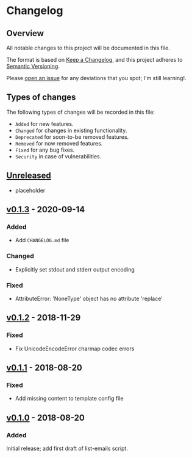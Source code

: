 # Changelog

## Overview

All notable changes to this project will be documented in this file.

The format is based on [Keep a
Changelog](https://keepachangelog.com/en/1.0.0/), and this project adheres to
[Semantic Versioning](https://semver.org/spec/v2.0.0.html).

Please [open an issue](https://github.com/atc0005/list-emails/issues) for any
deviations that you spot; I'm still learning!.

## Types of changes

The following types of changes will be recorded in this file:

- `Added` for new features.
- `Changed` for changes in existing functionality.
- `Deprecated` for soon-to-be removed features.
- `Removed` for now removed features.
- `Fixed` for any bug fixes.
- `Security` in case of vulnerabilities.

## [Unreleased]

- placeholder

## [v0.1.3] - 2020-09-14

### Added

- Add `CHANGELOG.md` file

### Changed

- Explicitly set stdout and stderr output encoding

### Fixed

- AttributeError: 'NoneType' object has no attribute 'replace'

## [v0.1.2] - 2018-11-29

### Fixed

- Fix UnicodeEncodeError charmap codec errors

## [v0.1.1] - 2018-08-20

### Fixed

- Add missing content to template config file

## [v0.1.0] - 2018-08-20

### Added

Initial release; add first draft of list-emails script.

[Unreleased]: https://github.com/atc0005/list-emails/compare/v0.1.3...HEAD
[v0.1.3]: https://github.com/atc0005/list-emails/releases/tag/v0.1.3
[v0.1.2]: https://github.com/atc0005/list-emails/releases/tag/v0.1.2
[v0.1.1]: https://github.com/atc0005/list-emails/releases/tag/v0.1.1
[v0.1.0]: https://github.com/atc0005/list-emails/releases/tag/v0.1.0
